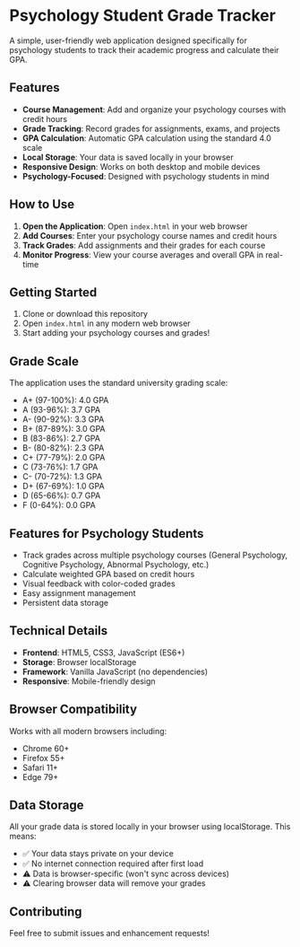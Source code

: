 # Psychology Student Grade Tracker

A simple, user-friendly web application designed specifically for psychology students to track their academic progress and calculate their GPA.

## Features

- **Course Management**: Add and organize your psychology courses with credit hours
- **Grade Tracking**: Record grades for assignments, exams, and projects
- **GPA Calculation**: Automatic GPA calculation using the standard 4.0 scale
- **Local Storage**: Your data is saved locally in your browser
- **Responsive Design**: Works on both desktop and mobile devices
- **Psychology-Focused**: Designed with psychology students in mind

## How to Use

1. **Open the Application**: Open `index.html` in your web browser
2. **Add Courses**: Enter your psychology course names and credit hours
3. **Track Grades**: Add assignments and their grades for each course
4. **Monitor Progress**: View your course averages and overall GPA in real-time

## Getting Started

1. Clone or download this repository
2. Open `index.html` in any modern web browser
3. Start adding your psychology courses and grades!

## Grade Scale

The application uses the standard university grading scale:
- A+ (97-100%): 4.0 GPA
- A (93-96%): 3.7 GPA
- A- (90-92%): 3.3 GPA
- B+ (87-89%): 3.0 GPA
- B (83-86%): 2.7 GPA
- B- (80-82%): 2.3 GPA
- C+ (77-79%): 2.0 GPA
- C (73-76%): 1.7 GPA
- C- (70-72%): 1.3 GPA
- D+ (67-69%): 1.0 GPA
- D (65-66%): 0.7 GPA
- F (0-64%): 0.0 GPA

## Features for Psychology Students

- Track grades across multiple psychology courses (General Psychology, Cognitive Psychology, Abnormal Psychology, etc.)
- Calculate weighted GPA based on credit hours
- Visual feedback with color-coded grades
- Easy assignment management
- Persistent data storage

## Technical Details

- **Frontend**: HTML5, CSS3, JavaScript (ES6+)
- **Storage**: Browser localStorage
- **Framework**: Vanilla JavaScript (no dependencies)
- **Responsive**: Mobile-friendly design

## Browser Compatibility

Works with all modern browsers including:
- Chrome 60+
- Firefox 55+
- Safari 11+
- Edge 79+

## Data Storage

All your grade data is stored locally in your browser using localStorage. This means:
- ✅ Your data stays private on your device
- ✅ No internet connection required after first load
- ⚠️ Data is browser-specific (won't sync across devices)
- ⚠️ Clearing browser data will remove your grades

## Contributing

Feel free to submit issues and enhancement requests!